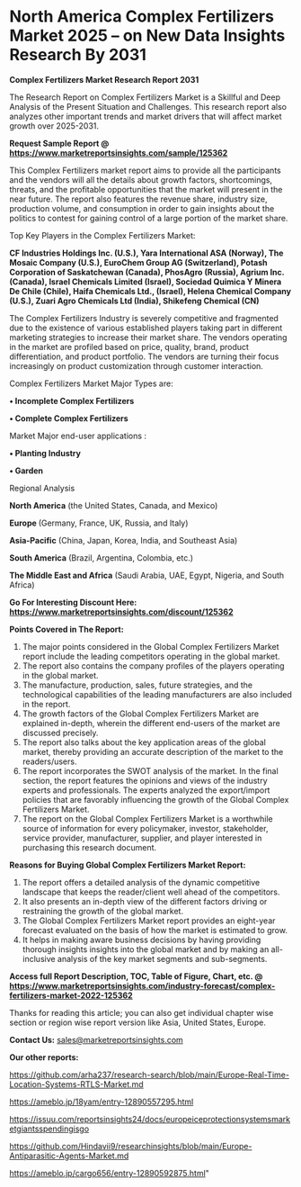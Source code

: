 # North America Complex Fertilizers Market 2025 – on New Data Insights Research By 2031

<strong>Complex Fertilizers Market Research Report 2031</strong>

The Research Report on Complex Fertilizers Market is a Skillful and Deep Analysis of the Present Situation and Challenges. This research report also analyzes other important trends and market drivers that will affect market growth over 2025-2031.

<strong>Request Sample Report @ <a href=https://www.marketreportsinsights.com/sample/125362>https://www.marketreportsinsights.com/sample/125362</a></strong>

This Complex Fertilizers market report aims to provide all the participants and the vendors will all the details about growth factors, shortcomings, threats, and the profitable opportunities that the market will present in the near future. The report also features the revenue share, industry size, production volume, and consumption in order to gain insights about the politics to contest for gaining control of a large portion of the market share.

Top Key Players in the Complex Fertilizers Market:

<strong>CF Industries Holdings Inc. (U.S.), Yara International ASA (Norway), The Mosaic Company (U.S.), EuroChem Group AG (Switzerland), Potash Corporation of Saskatchewan (Canada), PhosAgro (Russia), Agrium Inc. (Canada), Israel Chemicals Limited (Israel), Sociedad Quimica Y Minera De Chile (Chile), Haifa Chemicals Ltd., (Israel), Helena Chemical Company (U.S.), Zuari Agro Chemicals Ltd (India), Shikefeng Chemical (CN)</strong>

The Complex Fertilizers Industry is severely competitive and fragmented due to the existence of various established players taking part in different marketing strategies to increase their market share. The vendors operating in the market are profiled based on price, quality, brand, product differentiation, and product portfolio. The vendors are turning their focus increasingly on product customization through customer interaction.

Complex Fertilizers Market Major Types are:

<strong>• Incomplete Complex Fertilizers

• Complete Complex Fertilizers</strong>

Market Major end-user applications :

<strong>• Planting Industry

• Garden</strong>

Regional Analysis

</u><strong><b>North America</b></strong> (the United States, Canada, and Mexico)

<strong><b>Europe </b></strong>(Germany, France, UK, Russia, and Italy)

<strong><b>Asia-Pacific</b></strong> (China, Japan, Korea, India, and Southeast Asia)

<strong><b>South America</b></strong> (Brazil, Argentina, Colombia, etc.)

<strong><b>The Middle East and Africa</b></strong> (Saudi Arabia, UAE, Egypt, Nigeria, and South Africa)

<strong>Go For Interesting Discount Here: <a href=https://www.marketreportsinsights.com/discount/125362>https://www.marketreportsinsights.com/discount/125362</a></strong>

<strong>Points Covered in The Report:</strong>
<ol>
  <li>The major points considered in the Global Complex Fertilizers Market report include the leading competitors operating in the global market.</li>
  <li>The report also contains the company profiles of the players operating in the global market.</li>
  <li>The manufacture, production, sales, future strategies, and the technological capabilities of the leading manufacturers are also included in the report.</li>
  <li>The growth factors of the Global Complex Fertilizers Market are explained in-depth, wherein the different end-users of the market are discussed precisely.</li>
  <li>The report also talks about the key application areas of the global market, thereby providing an accurate description of the market to the readers/users.</li>
  <li>The report incorporates the SWOT analysis of the market. In the final section, the report features the opinions and views of the industry experts and professionals. The experts analyzed the export/import policies that are favorably influencing the growth of the Global Complex Fertilizers Market.</li>
  <li>The report on the Global Complex Fertilizers Market is a worthwhile source of information for every policymaker, investor, stakeholder, service provider, manufacturer, supplier, and player interested in purchasing this research document.</li>
</ol>
<strong>Reasons for Buying Global Complex Fertilizers Market Report:</strong>

<ol>
  <li>The report offers a detailed analysis of the dynamic competitive landscape that keeps the reader/client well ahead of the competitors.</li>
  <li>It also presents an in-depth view of the different factors driving or restraining the growth of the global market.</li>
  <li>The Global Complex Fertilizers Market report provides an eight-year forecast evaluated on the basis of how the market is estimated to grow.</li>
  <li>It helps in making aware business decisions by having providing thorough insights insights into the global market and by making an all-inclusive analysis of the key market segments and sub-segments.</li>
</ol>
<strong>Access full Report Description, TOC, Table of Figure, Chart, etc. @ <a href=https://www.marketreportsinsights.com/industry-forecast/complex-fertilizers-market-2022-125362>https://www.marketreportsinsights.com/industry-forecast/complex-fertilizers-market-2022-125362</a></strong>


Thanks for reading this article; you can also get individual chapter wise section or region wise report version like Asia, United States, Europe.

<strong>Contact Us:</strong>
sales@marketreportsinsights.com

<strong>Our other reports:</strong>

<a href=https://github.com/arha237/research-search/blob/main/Europe-Real-Time-Location-Systems-RTLS-Market.md>https://github.com/arha237/research-search/blob/main/Europe-Real-Time-Location-Systems-RTLS-Market.md</a>

<a href=https://ameblo.jp/18yam/entry-12890557295.html>https://ameblo.jp/18yam/entry-12890557295.html</a>

<a href=https://issuu.com/reportsinsights24/docs/europeiceprotectionsystemsmarketgiantsspendingisgo>https://issuu.com/reportsinsights24/docs/europeiceprotectionsystemsmarketgiantsspendingisgo</a>

<a href=https://github.com/Hindavii9/researchinsights/blob/main/Europe-Antiparasitic-Agents-Market.md>https://github.com/Hindavii9/researchinsights/blob/main/Europe-Antiparasitic-Agents-Market.md</a>

<a href=https://ameblo.jp/cargo656/entry-12890592875.html>https://ameblo.jp/cargo656/entry-12890592875.html</a>"
